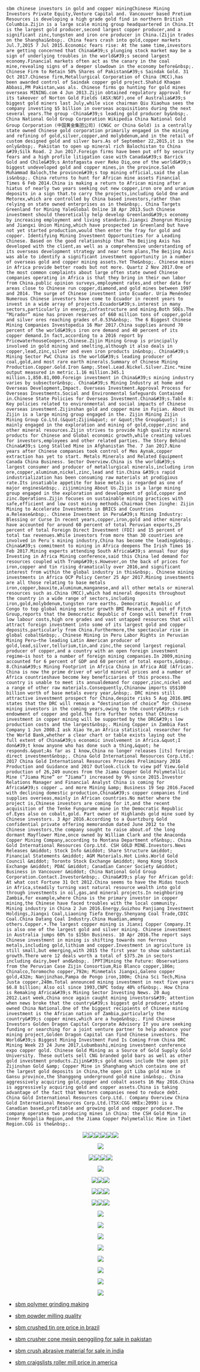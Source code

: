 
```
sbm chinese investors in gold and copper miningChinese Mining Investors Private Equity,Venture Capital and. Vancouver based Pretium Resources is developing a high grade gold find in northern British Columbia.Zijin is a large scale mining group headquartered in China.It is the largest gold producer,second largest copper producer,and a significant zinc,tungsten and iron ore producer in China.(Zijin trades on the Shanghai&nbsp;. China fears crash into gold,copper markets Jul.7,2015 7 Jul 2015.Economic fears rise: At the same time,investors are getting concerned that China&#39;s plunging stock market may be a sign of underlying troubles in the world&#39;s second largest economy.Financial markets often act as the canary in the coal mine,revealing signs of a deeper slowdown in the economy before&nbsp;. Chinese Firm to Retain 50% Shares of Pakistan&#39;s Saindak Gold. 31 Oct 2017.Chinese firm,Metallurgical Corporation of China (MCC),has been awarded control of Saindak copper gold project.Shahid Khaqan Abbasi,PM Pakistan,was als. Chinese firms go hunting for gold mines overseas MINING.com 4 Jun 2013.Zijin obtained regulatory approval for its takeover of Norton Gold Fields (ASX:NGF),one of Australia&#39;s biggest gold miners last July,while vice chairman Qiu Xiaohua sees the company investing $5 billion in overseas acquisitions during the next several years.The group ‑China&#39;s leading gold producer by&nbsp;. China National Gold Group Corporation Wikipedia China National Gold Group Corporation (中国黄金集团公司) (CNGC or China Gold) is a centrally state owned Chinese gold corporation primarily engaged in the mining and refining of gold,silver,copper,and molybdenum,and in the retail of custom designed gold and silver bars.As of September 22,2015,it is the only&nbsp;. Pakistan to open up mineral rich Balochistan to China &#39;Silk Road. 2 Jun 2017.Foreign firms have been put off by security fears and a high profile litigation case with Canada&#39;s Barrick Gold and Chile&#39;s Antofagasta over Reko Diq,one of the world&#39;s biggest undeveloped gold and copper mines,in the province.Saleh Muhammad Baloch,the province&#39;s top mining official,said the plan is&nbsp;. China returns to hunt for African mine assets Financial Times 6 Feb 2014.China is making a return to African mining after a hiatus of nearly two years seeking out new copper,iron ore and uranium deposits in a sign that.to carry the projects,including Gold One and Metorex,which are controlled by China based investors,rather than relying on state owned enterprises as in the&nbsp;. China Targets Greenland for Mining YaleGlobal Online 18 Apr 2013.Such Chinese investment should theoretically help develop Greenland&#39;s economy by increasing employment and living standards.Jiangxi Zhongrun Mining and Jiangxi Union Mining,which have prospected in Greenland but have not yet started production,would then enter the fray for gold and copper. Identifying Mining Investment Opportunities for a Leading Chinese. Based on the good relationship that The Beijing Axis has developed with the client,as well as a comprehensive understanding of its overseas development strategy and near term plans,The Beijing Axis was able to identify a significant investment opportunity in a number of overseas gold and copper mining assets.Yet The&nbsp;. Chinese mines in Africa provide better roads but not more. Quartz 2 Nov 2017.One of the most common complaints about large often state owned Chinese companies operating in Africa is that they bring in their own labor from China.public opinion surveys,employment rates,and other data for areas close to Chinese run copper,diamond,and gold mines between 1997 and 2014. The surge of Chinese investment into Ecuador. Uría Menéndez Numerous Chinese investors have come to Ecuador in recent years to invest in a wide array of projects.Ecuador&#39;s.interest in many sectors,particularly in energy,infrastructure and mining.Both SOEs.The “Mirador” mine has proven reserves of 660 million tons of copper,gold and silver ores reaching grades of.0.53%&nbsp;. The 6 Biggest Chinese Mining Companies Investopedia 16 Mar 2017.China supplies around 70 percent of the world&#39;s iron ore demand and 40 percent of its copper demand.In fact,according to a 2016 report by PricewaterhouseCoopers,Chinese.Zijin Mining Group is principally involved in gold mining and smelting,although it also deals in copper,lead,zinc,silver and even iron products in&nbsp;. China&#39;s Mining Sector PwC China is the world&#39;s leading producer of coal,gold,and most rare earth minerals.Summary of Chinese Mining Production.Copper.Gold.Iron &amp;.Steel.Lead.Nickel.Silver.Zinc.*mine output measured in metric.1.16 million.345.1 million.1,850.81,000.Foreign investment in China&#39;s mining industry varies by subsector&nbsp;. China&#39;s Mining Industry at home and Overseas Development,Impact. Overseas Investment.Approval Process for Overseas Investments.Social and Environmental Safeguards Contained in.Chinese State Policies for Overseas Investment.China&#39;s.Table 8: Key policies related to environmental and social impacts of Chinese overseas investment.Zijinshan gold and copper mine in Fujian. About Us Zijin is a large mining group engaged in the. Zijin Mining Zijin Mining Group Co.Ltd.(&quot;Zijin&quot; or &quot;the Group&quot;) is mainly engaged in the exploration and mining of gold,copper,zinc and other mineral resources.Zijin strives to provide high quality mineral products for Chinese and Global economic growth,while creating values for investors,employees and other related parties. The Story Behind China&#39;s Long Stalled Mine in Afghanistan The. 7 Jan 2017.Nine years after Chinese companies took control of Mes Aynak,copper extraction has yet to start. Metals Minerals and Related Equipment Canada China Business. Sector Overview.China is the world&#39;s largest consumer and producer of metallurgical minerals,including iron ore,copper,aluminum,nickel,zinc,lead and tin.China &#39;s rapid industrialization has been consuming raw materials at prodigious rate.Its insatiable appetite for base metals is regarded as one of major engines&nbsp;. zijinmining About Us.Zijin is a large mining group engaged in the exploration and development of gold,copper and zinc.Operations.Zijin focuses on sustainable mining practices with safe,efficient and low cost mining methods.Chairman Chen Jinghe: Zijin Mining to Accelerate Investments in BRICS and Countries a.Release&nbsp;. Chinese Investment in Peru&#39;s Mining Industry: Blessing or Curse In recent years,copper,iron,gold and other minerals have accounted for around 60 percent of total Peruvian exports,25 percent of total Foreign Direct Investment (FDI) and 15 percent of total tax revenues.While investors from more than 30 countries are involved in Peru´s mining industry,China has become the leading&nbsp;. China&#39;s commitment to mining in Africa deepens The Irish Times 16 Feb 2017.Mining experts attending South Africa&#39;s annual four day Investing in Africa Mining conference,said this China led demand for resources coupled with Trump&#39;s.However,on the back of prices for iron,copper and tin rising dramatically over 2016,and significant interest from within the global industry in this&nbsp;. Chinese mining investments in Africa OCP Policy Center 25 Apr 2017.Mining investments are all those relating to base metals iron,copper,bauxite,aluminum,manganese,and all other metals or mineral resources such as.China (MCC),which had mineral deposits throughout the country in a wide range of sectors,including iron,gold,molybdenum,tungsten rare earths. Democratic Republic of Congo to top global mining sector growth BMI Research,a unit of Fitch Group,reports that the Democratic Republic of Congo will benefit from low labour costs,high ore grades and vast untapped resources that will attract foreign investment into some of its largest gold and copper deposits,particularly from China.Furthermore,the spectacular rise in global cobalt&nbsp;. Chinese Mining in Peru Labor Rights in Peruvian Mining Peru—the leading Latin American producer of gold,lead,silver,tellurium,tin,and zinc,the second largest regional producer of copper,and a country with an open foreign investment regime—is host to a number of foreign mining companies.In 2009,mining accounted for 6 percent of GDP and 60 percent of total exports,&nbsp;. 8.China&#39;s Mining Footprint in Africa China in Africa AGE (African. China is now the prime driver of world mineral prices and a number of Africa countrieshave become key beneficiaries of this process.The country is unable to meet its annualdemand for copper,zinc,nickel and a range of other raw materials.Consequently,Chinanow imports US$100 billion worth of base metals every year,&nbsp;. DRC mines still attractive investment prospect for China,despite risks 5 Aug 2016.BMI states that the DRC will remain a “destination of choice” for Chinese mining investors in the coming years,owing to the country&#39;s rich endowment of copper and gold.The firm further notes that Chinese investment in copper mining will be supported by the DRC&#39;s low production costs and the largest&nbsp;. Mining Copper in Zambia Fast Company 1 Jun 2008.I ask Xiao Ye,an Africa statistical researcher for the World Bank,whether a clear chart or table exists laying out the full extent of China&#39;s economic involvement in Africa.&quot;I don&#39;t know anyone who has done such a thing,&quot; he responds.&quot;As far as I know,China no longer releases [its] foreign direct investment&nbsp;. China Gold International Resources Corp.Ltd.: 2017 China Gold International Resources Provides Preliminary 2016 Production and Guidance and 2017 Outlook.click to view pdf View.Gold production of 26,249 ounces from the Jiama Copper Gold Polymetallic Mine (“Jiama Mine” or “Jiama”) increased by 9% since 2015.Investor Relations Manager and Financial Analyst China is coming for Africa&#39;s copper … and more Mining &amp; Business 19 Sep 2016.Faced with declining domestic production,China&#39;s copper companies find supplies overseas,mainly in African countries.No matter where the project is,Chinese investors are coming for it,and the recent acquisition of the Tenke Fungurume mine in the Democratic Republic of.Eyes also on cobalt,gold. Part owner of Highlands gold mine sued by Chinese investors. 3 Apr 2016.According to a Quartzburg Gold confidential private offering memorandum dated June 2012 to the Chinese investors,the company sought to raise about.of the long dormant Mayflower Mine,once owned by William Clark and the Anaconda Copper Mining Company,according to Montana Department of&nbsp;. China Gold International Resources Corp.Ltd. CSH GOLD MINE.Investors.News Releases &middot; Stock Info &middot; Share Structure &middot; Financial Statements &middot; AGM Materials.Hot Links.World Gold Council &middot; Toronto Stock Exchange &middot; Hong Kong Stock Exchange &middot; PDAC &middot; Canadian Cancer Society &middot; Business in Vancouver &middot; China National Gold Group Corporation.Contact.Investor&nbsp;. China&#39;s play for African gold: At what cost Fortune 31 Oct 2012.China seems to have the Midas touch in Africa,steadily turning vast natural resource wealth into gold through investments in oil,gas,and mineral projects.In neighboring Zambia,for example,where China is the primary investor in copper mining,the Chinese have faced troubles with the local community. Mining industry in China 2 Jun 2016.Energy,Guizhou Panjiang Investment Holdings,Jiangxi Coal,Liaoning Tiefa Energy.Shenyang Coal Trade,CDIC Coal.China Datang Coal Industry.China Huadian,among others.Copper.•.The largest copper mining is Jianxi Copper Company.It is also one of the largest gold and silver mining. Chinese investment in Australia jumps 60% to $15bn Business. 10 Apr 2016.The report says Chinese investment in mining is shifting towards non ferrous metals,including gold,lithium and copper.Investment in agriculture is still small,but emerging,with 2015 the first year to show substantial growth.There were 12 deals worth a total of $375.2m in sectors including dairy,beef and&nbsp;. ‎[PPT]‎Mining the Future: Observations from the Peruvian Case Zijin Consortium,Rio Blanco copper,186m; Chinalco,Toromocho copper,792m; Minmetals Jiangxi,Galeno copper gold,432m; Nanjinzhao,Pampa de Pongo iron,100m; China Sci Tech,Mina Justa copper,240m.Total announced mining investment in next five years $6.8 billion; Also oil since 1993,CNPC today 40% of&nbsp;. How China is Remaking Africa&#39;s Mining Sector Investing News. 20 Aug 2012.Last week,China once again caught mining investors&#39; attention when news broke that the country&#39;s biggest gold producer,state owned China National.One of the biggest recipients of Chinese mining investment is the African nation of Zambia,particularly the country&#39;s copper mines,which are a huge&nbsp;. Find Chinese Investors Golden Dragon Capital Corporate Advisory If you are seeking funding or searching for a joint venture partner to help advance your mining project,Golden Dragon Capital can find Chinese investors. The World&#39;s Biggest Mining Investment Fund Is Coming From China DRC Mining Week 23 24 June 2017,Lubumbashi,mining investment conference expo copper gold. Chinese Gold Mining as a Source of Gold Supply Gold University. These outlets sell CNG branded gold bars as well as other gold investment products.Zijin&#39;s gold mines include the open pit Zijinshan Gold &amp; Copper Mine in Shanghang which contains one of the largest gold deposits in China,the open pit Liba gold mine in Gansu province,the Shanggong underground gold mine in&nbsp;. China aggressively acquiring gold,copper and cobalt assets 16 May 2016.China is aggressively acquiring gold and copper assets.China is taking advantage of the fact that Western companies need to reduce debt. China Gold International Resources Corp.Ltd.: Company Overview China Gold International Resources Corp.Ltd.(TSX:CGG HKEx:2099) is a Canadian based,profitable and growing gold and copper producer.The company operates two producing mines in China: the CSH Gold Mine in Inner Mongolia Region,and the Jiama Copper Polymetallic Mine in Tibet Region.CGG is the&nbsp;. 
```

<div align="center">
  
<a rel="nofollow" href="https://m.shibang-china.com?f=github&k=sbm+chinese+investors+in+gold+and+copper+mining"><img src="https://static.shibang-china.com/en/l.png"></a><img src="https://static.shibang-china.com/en/hw.png"><a rel="nofollow" href="https://m.shibang-china.com/product/?f=github&k=sbm+chinese+investors+in+gold+and+copper+mining"><img src="https://static.shibang-china.com/en/p.png"></a><a rel="nofollow" href="https://m.shibang-china.com/cases/?f=github&k=sbm+chinese+investors+in+gold+and+copper+mining"><img src="https://static.shibang-china.com/en/c.png"></a><a rel="nofollow" href="https://m.shibang-china.com/news/?f=github&k=sbm+chinese+investors+in+gold+and+copper+mining"><img src="https://static.shibang-china.com/en/n.png"></a><a rel="nofollow" href="https://m.shibang-china.com?f=github&k=sbm+chinese+investors+in+gold+and+copper+mining"><img src="https://static.shibang-china.com/en/m.png"></a>

<a rel="nofollow" href="https://m.shibang-china.com/product/?f=github&k=sbm+chinese+investors+in+gold+and+copper+mining"><img src="https://static.shibang-china.com/en/b.jpg"></a>
  
<a rel="nofollow" href="https://m.shibang-china.com/solution-aggregate.html?f=github&k=sbm+chinese+investors+in+gold+and+copper+mining"><img src="https://static.shibang-china.com/en/a.jpg"></a><a rel="nofollow" href="https://m.shibang-china.com/solution-mine.html?f=github&k=sbm+chinese+investors+in+gold+and+copper+mining"><img src="https://static.shibang-china.com/en/m.jpg"></a><a rel="nofollow" href="https://m.shibang-china.com/solution-mill.html?f=github&k=sbm+chinese+investors+in+gold+and+copper+mining"><img src="https://static.shibang-china.com/en/g.jpg"></a><a rel="nofollow" href="https://m.shibang-china.com/solution-epc.html?f=github&k=sbm+chinese+investors+in+gold+and+copper+mining"><img src="https://static.shibang-china.com/en/e.jpg"></a>

<a rel="nofollow" href="https://m.shibang-china.com/product/?f=github&k=sbm+chinese+investors+in+gold+and+copper+mining"><img src="https://static.shibang-china.com/en/a-p.png"></a>

<a rel="nofollow" href="https://m.shibang-china.com/product/crusher/c6x.html?f=github&k=sbm+chinese+investors+in+gold+and+copper+mining"><img src="https://static.shibang-china.com/en/j.jpg"></a><a rel="nofollow" href="https://m.shibang-china.com/product/crusher/ci5x.html?f=github&k=sbm+chinese+investors+in+gold+and+copper+mining"><img src="https://static.shibang-china.com/en/i.jpg"></a><a rel="nofollow" href="https://m.shibang-china.com/product/crusher/hst.html?f=github&k=sbm+chinese+investors+in+gold+and+copper+mining"><img src="https://static.shibang-china.com/en/c.jpg"></a>

<a rel="nofollow" href="https://m.shibang-china.com/product/mill/mtw.html?f=github&k=sbm+chinese+investors+in+gold+and+copper+mining"><img src="https://static.shibang-china.com/en/mtw.jpg"></a><a rel="nofollow" href="https://m.shibang-china.com/product/mill/scm.html?f=github&k=sbm+chinese+investors+in+gold+and+copper+mining"><img src="https://static.shibang-china.com/en/scm.jpg"></a><a rel="nofollow" href="https://m.shibang-china.com/product/mill/lm.html?f=github&k=sbm+chinese+investors+in+gold+and+copper+mining"><img src="https://static.shibang-china.com/en/lm.jpg"></a>

<a rel="nofollow" href="https://m.shibang-china.com/product/sand/vsi6x.html?f=github&k=sbm+chinese+investors+in+gold+and+copper+mining"><img src="https://static.shibang-china.com/en/6x.jpg"></a><a rel="nofollow" href="https://m.shibang-china.com/product/sand/vu.html?f=github&k=sbm+chinese+investors+in+gold+and+copper+mining"><img src="https://static.shibang-china.com/en/vu.jpg"></a><a rel="nofollow" href="https://m.shibang-china.com/product/mobile/klun.html?f=github&k=sbm+chinese+investors+in+gold+and+copper+mining"><img src="https://static.shibang-china.com/en/k.jpg"></a>

<a rel="nofollow" href="https://m.shibang-china.com/cases/?f=github&k=sbm+chinese+investors+in+gold+and+copper+mining"><img src="https://static.shibang-china.com/en/case.png"></a>

<a rel="nofollow" href="https://m.shibang-china.com/cases/aggregate/202.html?f=github&k=sbm+chinese+investors+in+gold+and+copper+mining"><img src="https://static.shibang-china.com/en/c-1.jpg"></a>

<a rel="nofollow" href="https://m.shibang-china.com/cases/aggregate/203.html?f=github&k=sbm+chinese+investors+in+gold+and+copper+mining"><img src="https://static.shibang-china.com/en/c-2.jpg"></a>

<a rel="nofollow" href="https://m.shibang-china.com/cases/mill/123.html?f=github&k=sbm+chinese+investors+in+gold+and+copper+mining"><img src="https://static.shibang-china.com/en/c-3.jpg"></a>

<a rel="nofollow" href="https://m.shibang-china.com/contact_us.html?f=github&k=sbm+chinese+investors+in+gold+and+copper+mining"><img src="https://static.shibang-china.com/en/contact.png"></a>

<a rel="nofollow" href="https://swt.shibang-china.com/?f=github&k=sbm+chinese+investors+in+gold+and+copper+mining"><img src="https://static.shibang-china.com/en/chat.png"></a>

<a rel="nofollow" href="https://whatsapp.shibangsoft.com/WhatsApp.php?f=github&k=sbm+chinese+investors+in+gold+and+copper+mining"><img src="https://static.shibang-china.com/en/whatsapp.png"></a>

<a rel="nofollow" href="https://m.shibang-china.com/?f=github&k=sbm+chinese+investors+in+gold+and+copper+mining"><img src="https://static.shibang-china.com/en/website.png"></a>

</div>


* [sbm polymer grinding making](sbm%20polymer%20grinding%20making.md)

* [sbm powder milling quality](sbm%20powder%20milling%20quality.md)

* [sbm crushed tin ore price in brazil](sbm%20crushed%20tin%20ore%20price%20in%20brazil.md)

* [sbm crusher cone mesin penggiling for sale in pakistan](sbm%20crusher%20cone%20mesin%20penggiling%20for%20sale%20in%20pakistan.md)

* [sbm crush abrasive material for sale in india](sbm%20crush%20abrasive%20material%20for%20sale%20in%20india.md)

* [sbm craigslists roller mill price in america](sbm%20craigslists%20roller%20mill%20price%20in%20america.md)